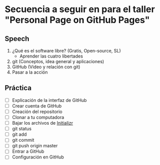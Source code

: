 # Secuencia a seguir en para el taller "Personal Page on GitHub Pages"

## Speech
1. ¿Qué es el software libre? (Gratis, Open-source, SL)
   * Aprender las cuatro libertades
2. git (Conceptos, idea general y aplicaciones)
3. GitHub (Video y relación con git)
4. Pasar a la acción

## Práctica
- [ ] Explicación de la interfaz de GitHub
- [ ] Crear cuenta de GitHub
- [ ] Creación del repositorio
- [ ] Clonar a tu computadora
- [ ] Bajar los archivos de [Initializr](http://www.initializr.com/)
- [ ] git status
- [ ] git add
- [ ] git commit
- [ ] git push origin master
- [ ] Entrar a GitHub
- [ ] Configuración en GitHub
